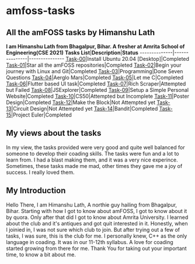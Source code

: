 # amfoss-tasks
## All the amFOSS tasks by Himanshu Lath
**I am Himanshu Lath from Bhagalpur, Bihar. A fresher at Amrita School of Engineering(CSE 2021)**
**Tasks List**|**Description**|**Status**
--------------|---------------|---------------
[Task-00](https://github.com/himanshulath/amfoss-tasks/tree/master/Task-0)|Install Ubuntu 20.04 [Desktop]|Completed
[Task-01](https://github.com/himanshulath/amfoss-tasks/tree/master/Task-1)|Star all the amFOSS repositories|Completed
[Task-02](https://github.com/himanshulath/amfoss-tasks/tree/master/Task-2)|Begin your journey with Linux and Git|Completed
[Task-03](https://github.com/himanshulath/amfoss-tasks/tree/master/Task-3)|Programming|Done Seven Questions
[Task-04](https://github.com/himanshulath/amfoss-tasks/tree/master/Task-4)|Aerglo Mars|Completed
[Task-05](https://github.com/himanshulath/amfoss-tasks/tree/master/Task-5)|Let me C|Completed
[Task-06](https://github.com/himanshulath/amfoss-tasks/tree/master/Task-6)|Flutter based UI task|Completed
[Task-07](https://github.com/himanshulath/amfoss-tasks/tree/master/Task-7)|Rich Scraper|Attempted but Failed
[Task-08](https://github.com/himanshulath/amfoss-tasks/tree/master/Task-8)|JSExplorer|Completed
[Task-09](https://github.com/himanshulath/amfoss-tasks/tree/master/Task-9)|Setup a Simple Personal Website|Completed
[Task-10](https://github.com/himanshulath/amfoss-tasks/tree/master/Task-10)|CS50|Attempted but Incomplete
[Task-11](https://github.com/himanshulath/amfoss-tasks/tree/master/Task-11)|Poster Design|Completed
[Task-12](https://github.com/himanshulath/amfoss-tasks/tree/master/Task-12)|Make the Block|Not Attempted yet
[Task-13](https://github.com/himanshulath/amfoss-tasks/tree/master/Task-13)|Circuit Design|Not Attempted yet
[Task-14](https://github.com/himanshulath/amfoss-tasks/tree/master/Task-14)|Bandit|Completed
[Task-15](https://github.com/himanshulath/amfoss-tasks/tree/master/Task-15)|Project Euler|Completed
## My views about the tasks
In my view, the tasks provided were very good and quite well balanced for someone to develop their coading skills. The tasks were fun and a lot to learn from.
I had a blast making them, and it was a very nice experince. Sometimes, these tasks made me mad, other times they gave me a joy of success. I really loved them.
## My Introduction
Hello There, I am Himanshu Lath, A northie guy hailing from Bhagalpur, Bihar. Starting with how I got to know about amFOSS, I got to know about it by quora. 
Only after that did I got to know about Amrita University. I learned about the club and it's antiques and got quit interested in it.
Honestly, when I joinied in, I was not sure which club to join. But after trying out a few of tasks, I was sure, this is the club for me.
I personally knew, C++ as the only language in coading. It was in our 11-12th syllabus. A love for coading started growing from there for me.
Thank You for taking out your important time, to know a bit about me.
